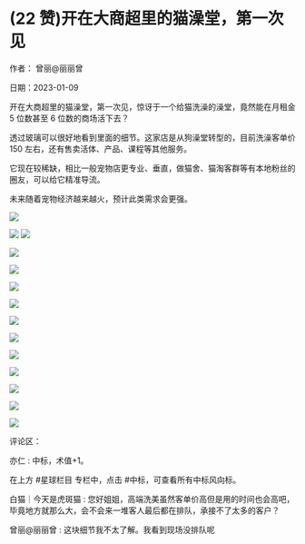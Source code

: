 
# (22 赞)开在大商超里的猫澡堂，第一次见

作者：  曾丽@丽丽曾

日期：2023-01-09

开在大商超里的猫澡堂，第一次见，惊讶于一个给猫洗澡的澡堂，竟然能在月租金 5 位数甚至 6 位数的商场活下去？

透过玻璃可以很好地看到里面的细节。这家店是从狗澡堂转型的，目前洗澡客单价 150 左右，还有售卖活体、产品、课程等其他服务。

 

 

它现在较稀缺，相比一般宠物店更专业、垂直，做猫舍、猫淘客群等有本地粉丝的圈友，可以给它精准导流。

未来随着宠物经济越来越火，预计此类需求会更强。

![](img/chongwu_2115.png)

 

 

![](img/chongwu_2120.png) ![](img/chongwu_2121.png)

 

 

![](img/chongwu_2126.png)

 

 

![](img/chongwu_2131.png)

 

 

![](img/chongwu_2136.png)

 

 

![](img/chongwu_2141.png)

 

 

![](img/chongwu_2146.png)

 

 

![](img/chongwu_2151.png)

 

 

![](img/chongwu_2156.png)

 

 

![](img/chongwu_2161.png)

 

 

![](img/chongwu_2166.png)

 

 

![](img/chongwu_2171.png)

 

 

![](img/chongwu_2176.png)

评论区：

亦仁 : 中标，术值+1。

在上方 #星球栏目  专栏中，点击 #中标，可查看所有中标风向标。

白猫｜今天是虎斑猫 : 您好姐姐，高端洗美虽然客单价高但是用的时间也会高吧，毕竟地方就那么大，会不会来一堆客人最后都在排队，承接不了太多的客户？

曾丽@丽丽曾 : 这块细节我不太了解。我看到现场没排队呢
